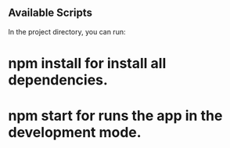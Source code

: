 ## Available Scripts
In the project directory, you can run:

# npm install for install all dependencies.
# npm start for runs the app in the development mode.